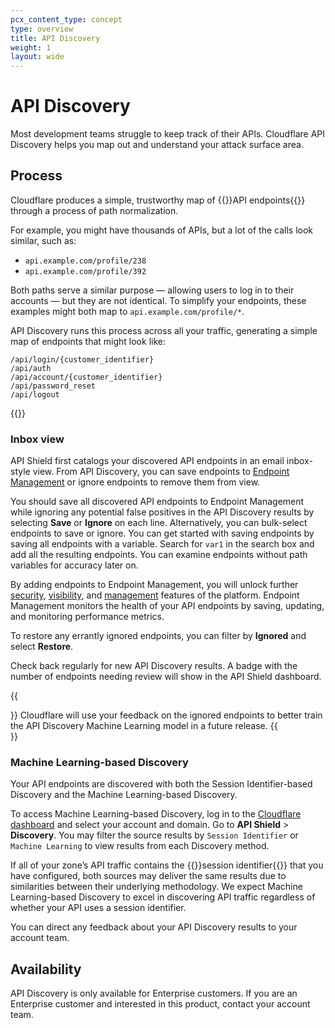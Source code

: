 ```yaml
---
pcx_content_type: concept
type: overview
title: API Discovery
weight: 1
layout: wide
---
```


# API Discovery

Most development teams struggle to keep track of their APIs. Cloudflare API Discovery helps you map out and understand your attack surface area.

## Process

Cloudflare produces a simple, trustworthy map of {{<glossary-tooltip term_id="API endpoint">}}API endpoints{{</glossary-tooltip>}} through a process of path normalization.

For example, you might have thousands of APIs, but a lot of the calls look similar, such as:

- `api.example.com/profile/238`
- `api.example.com/profile/392`

Both paths serve a similar purpose — allowing users to log in to their accounts — but they are not identical. To simplify your endpoints, these examples might both map to `api.example.com/profile/*`.

API Discovery runs this process across all your traffic, generating a simple map of endpoints that might look like:

```
/api/login/{customer_identifier}
/api/auth
/api/account/{customer_identifier}
/api/password_reset
/api/logout
```

{{<render file="_blog-post.md">}}

### Inbox view

API Shield first catalogs your discovered API endpoints in an email inbox-style view. From API Discovery, you can save endpoints to [Endpoint Management](/api-shield/management-and-monitoring/) or ignore endpoints to remove them from view.

You should save all discovered API endpoints to Endpoint Management while ignoring any potential false positives in the API Discovery results by selecting **Save** or **Ignore** on each line. Alternatively, you can bulk-select endpoints to save or ignore. You can get started with saving endpoints by saving all endpoints with a variable. Search for `var1` in the search box and add all the resulting endpoints. You can examine endpoints without path variables for accuracy later on.

By adding endpoints to Endpoint Management, you will unlock further [security](/api-shield/security/), [visibility](/api-shield/management-and-monitoring/#endpoint-performance-analysis), and [management](/api-shield/management-and-monitoring/) features of the platform. Endpoint Management monitors the health of your API endpoints by saving, updating, and monitoring performance metrics.

To restore any errantly ignored endpoints, you can filter by **Ignored** and select **Restore**.

Check back regularly for new API Discovery results. A badge with the number of endpoints needing review will show in the API Shield dashboard.

{{<Aside type="note">}}
Cloudflare will use your feedback on the ignored endpoints to better train the API Discovery Machine Learning model in a future release.
{{</Aside>}}

### Machine Learning-based Discovery

Your API endpoints are discovered with both the Session Identifier-based Discovery and the Machine Learning-based Discovery.

To access Machine Learning-based Discovery, log in to the [Cloudflare dashboard](https://dash.cloudflare.com/) and select your account and domain. Go to **API Shield** > **Discovery**. You may filter the source results by `Session Identifier` or `Machine Learning` to view results from each Discovery method.

If all of your zone’s API traffic contains the {{<glossary-tooltip term_id="session identifier">}}session identifier{{</glossary-tooltip>}} that you have configured, both sources may deliver the same results due to similarities between their underlying methodology. We expect Machine Learning-based Discovery to excel in discovering API traffic regardless of whether your API uses a session identifier.

You can direct any feedback about your API Discovery results to your account team.

## Availability

API Discovery is only available for Enterprise customers. If you are an Enterprise customer and interested in this product, contact your account team.
